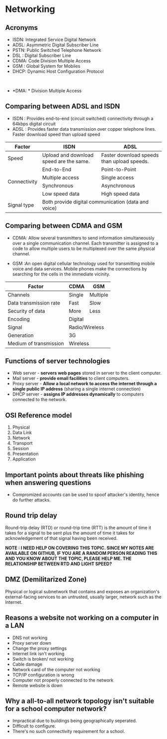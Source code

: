 # Networking

## Acronyms

+ ISDN: Integrated Service Digital Network
+ ADSL: Asymmetric Digital Subscriber Line
+ PSTN: Public Switched Telephone Network
+ DSL : Digital Subscriber Line
+ CDMA: Code Division Multiple Access
+ GSM : Global System for Mobiles
+ DHCP: Dynamic Host Configuration Protocol

<br />

+ \*DMA: \* Division Multiple Access

## Comparing between ADSL and ISDN

+ ISDN : Provides end-to-end (circuit switched) connectivity through a 64kbps digital circuit
+ ADSL : Provides faster data transmission over copper telephone lines. Faster download speed than upload speed

<table>
    <thead>
    <tr>
        <th>Factor</th>
        <th>ISDN</th>
        <th>ADSL</th>
    </tr>
    </thead>
    <tbody>
    <tr>
        <td>Speed</td>
        <td>Upload and download speed are the same.</td>
        <td>Faster download speeds than upload speeds.</td>
    </tr>
    <tr>
        <td rowspan="4">Connectivity</td>
        <td>End-to-End</td>
        <td>Point-to-Point</td>
    </tr>
    <tr>
        <td>Multiple access</td>
        <td>Single access</td>
    </tr>
    <tr>
        <td>Synchronous</td>
        <td>Asynchronous</td>
    </tr>
    <tr>
        <td>Low speed data</td>
        <td>High speed data</td>
    </tr>
    <tr>
        <td>Signal type</td>
        <td colspan="2">Both provide digital communication (data and voice)</td>
    </tr>
</table>

## Comparing between CDMA and GSM

+ CDMA: Allow several transmitters to send information simultaneously over a single communication channel.
Each transmitter is assigned to a code to allow multiple users to be multiplexed over the same physical channel.

+ GSM :An open digital cellular technology used for transmitting mobile voice and data services. Mobile phones 
make the connections by searching for the cells in the immediate vicinity.

<table>
    <thead>
    <tr>
        <th>Factor</th>
        <th>CDMA</th>
        <th>GSM</th>
    </tr>
    </thead>
    <tbody>
    <tr>
        <td>Channels</td>
        <td>Single</td>
        <td>Multiple</td>
    </tr>
    <tr>
        <td>Data transmission rate</td>
        <td>Fast</td>
        <td>Slow</td>
    </tr>
    <tr>
        <td>Security of data</td>
        <td>More</td>
        <td>Less</td>
    </tr>
    <tr>
        <td>Encoding</td>
        <td colspan="2">Digital</td>
    </tr>
    <tr>
        <td>Signal</td>
        <td colspan="2">Radio/Wireless</td>
    </tr>
    <tr>
        <td>Generation</td>
        <td colspan="2">3G</td>
    </tr>
    <tr>
        <td>Medium of transmission</td>
        <td colspan="2">Wireless</td>
    </tr>
</table>

## Functions of server technologies

+ Web server - **servers web pages** stored in server to the client computer.
+ Mail server - **provide email facilities** to client computers.
+ Proxy server - **Allow a local network to access the internet through a single public IP address** 
(sharing a single internet connection)
+ DHCP server - **assigns IP addresses dynamically** to computers connected to the network.

## OSI Reference model

1. Physical
1. Data Link
1. Network
1. Transport
1. Session
1. Presentation
1. Application


## Important points about threats like phishing when answering questions

+ Compromized accounts can be used to spoof attacker's identity, hence do further attacks.

## Round trip delay

Round-trip delay (RTD) or round-trip time (RTT) is the amount of time it takes
for a signal to be sent plus the amount of time it takes for acknowledgement of
that signal having been received.

**NOTE : I NEED HELP ON COVERING THIS TOPIC. SINCE MY NOTES ARE AVAILABLE ON GITHUB, IF YOU ARE 
A RANDOM PERSON READING THIS AND YOU KNOW ABOUT THE TOPIC, PLEASE HELP ME. THE RELATIONSHIP BETWEEN
RTD AND LIGHT SPEED?**

## DMZ (Demilitarized Zone)

Physical or logical subnetwork that contains and exposes an organization's
external-facing services to an untrusted, usually larger, network such as the
Internet. 

## Reasons a website not working on a computer in a LAN

+ DNS not working
+ Proxy server down
+ Change the proxy settings
+ Internet link isn't working
+ Switch is broken/ not working
+ Cable damage
+ Network card of the computer not working
+ TCP/IP configuration is wrong
+ Computer not properly connected to the network
+ Remote website is down

## Why a all-to-all network topology isn't suitable for a school computer network?

+ Impractical due to buildings being geographically seperated.
+ Difficult to configure.
+ There's no such connectivity requirement for a school.
